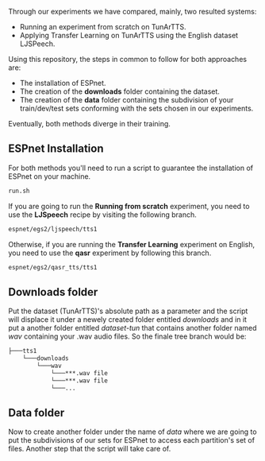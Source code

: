 Through our experiments we have compared, mainly, two resulted systems: 
- Running an experiment from scratch on TunArTTS.
- Applying Transfer Learning on TunArTTS using the English dataset LJSPeech.

Using this repository, the steps in common to follow for both approaches are:
- The installation of ESPnet.
- The creation of the __downloads__ folder containing the dataset.
- The creation of the __data__ folder containing the subdivision of your train/dev/test sets conforming with the sets chosen in our experiments. 

Eventually, both methods diverge in their training.
## ESPnet Installation
For both methods you'll need to run a script to guarantee the installation of ESPnet on your machine.
```bash
run.sh
```
If you are going to run the __Running from scratch__ experiment, you need to use the __LJSpeech__ recipe by visiting the following branch. 
```bash
espnet/egs2/ljspeech/tts1
```
Otherwise, if you are running the __Transfer Learning__ experiment on English, you need to use the __qasr__ experiment by following this branch.
```bash
espnet/egs2/qasr_tts/tts1
```

## Downloads folder
Put the dataset (TunArTTS)'s absolute path as a parameter and the script will displace it under a newely created folder entitled *downloads* and in it put a another folder entitled *dataset-tun* that contains another folder named *wav* containing your .wav audio files.
So the finale tree branch would be:
```bash
├───tts1
    └───downloads
        └───wav
            └───***.wav file
            └───***.wav file
            └───...
```

## Data folder
Now to create another folder under the name of *data* where we are going to put the subdivisions of our sets for ESPnet to access each partition's set of files. Another step that the script will take care of.